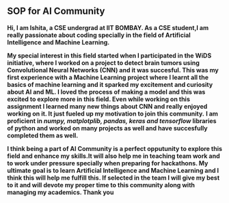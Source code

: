 ## SOP for AI Community

**Hi, I am Ishita, a CSE undergrad at IIT BOMBAY. As a CSE student,I am really passionate about coding specially in the field of Artificial Intelligence and Machine Learning.**

**My special interest in this field started when I participated in the WiDS initiative, where I worked on a project to detect brain tumors using Convolutional Neural Networks (CNN) and it was succesful. This was my first experience with a Machine Learning project where I learnt all the basics of machine learning and it sparked my excitement and curiosity about AI and ML.
I loved the process of making a model and this was excited to explore more in this field. Even while working on this assignment I learned many new things about CNN and really enjoyed working on it. It just fueled up my motivation to join this community.**
**I am proficient in *numpy, matplotplib, pandas, keras and tensorflow* libraries of python and worked on many projects as well and have succesfully completed them as well.**

**I think being a part of AI Community is a perfect opputunity to explore this field and enhance my skills.It will also help me in teaching team work and to work under pressure specially when preparing for hackathons. My ultimate goal is to learn Artificial Intelligence and Machine Learning and I think this will help me fulfill this.
If selected in the team I will give my best to it and will devote my proper time to this community along with managing my academics.
Thank you**
